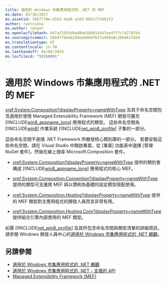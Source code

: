 ```yaml
---
title: 適用於 Windows 市集應用程式的 .NET 的 MEF
ms.date: 03/30/2017
ms.assetid: 7667770e-d163-4ad6-a303-085cf73db2f2
author: rpetrusha
ms.author: ronpet
ms.openlocfilehash: b47af2955d0ad8e618d0143d7eedff7c74278fbd
ms.sourcegitcommit: 5b6d778ebb269ee6684fb57ad69a8c28b06235b9
ms.translationtype: HT
ms.contentlocale: zh-TW
ms.lasthandoff: 04/08/2019
ms.locfileid: "59150991"
---
```

# <a name="mef-for-net-for-windows-store-apps"></a>適用於 Windows 市集應用程式的 .NET 的 MEF
<xref:System.Composition?displayProperty=nameWithType> 及其子命名空間包含適用於使用 Managed Extensibility Framework (MEF) 開發可擴充 [!INCLUDE[win8_appname_long](../../../includes/win8-appname-long-md.md)] 應用程式的類型。 這些命名空間為 [!INCLUDE[win8](../../../includes/win8-md.md)] 作業系統 [!INCLUDE[net_win8_profile](../../../includes/net-win8-profile-md.md)] 子集的一部分。  
  
 這些命名空間不是隨 .NET Framework 所散發核心類別庫的一部分。 若要安裝這些命名空間，請在 Visual Studio 中開啟專案，從 [專案] 功能表中選擇 [管理 NuGet 套件]，然後在線上搜尋 Microsoft.Composition 套件。  
  
-   <xref:System.Composition?displayProperty=nameWithType> 提供的類別會構成 [!INCLUDE[win8_appname_long](../../../includes/win8-appname-long-md.md)] 應用程式的核心 MEF。  
  
-   <xref:System.Composition.Convention?displayProperty=nameWithType> 提供的類型可支援將 MEF 與以慣例為基礎的設定模型搭配使用。  
  
-   <xref:System.Composition.Hosting?displayProperty=nameWithType> 提供的 MEF 類型對主應用程式的開發人員而言非常有用。  
  
-   <xref:System.Composition.Hosting.Core?displayProperty=nameWithType> 提供組合引擎內部使用的 MEF 類型。  
  
 如需 [!INCLUDE[net_win8_profile](../../../includes/net-win8-profile-md.md)] 及其所包含命名空間與類型清單的詳細資訊，請參閱 Windows 開發人員中心的[適用於 Windows 市集應用程式的 .NET 概觀](https://go.microsoft.com/fwlink/p/?LinkID=238312)。  
  
## <a name="see-also"></a>另請參閱

- [適用於 Windows 市集應用程式的 .NET 概觀](https://go.microsoft.com/fwlink/p/?LinkID=238312)
- [適用於 Windows 市集應用程式的 .NET - 支援的 API](https://go.microsoft.com/fwlink/p/?LinkID=247912)
- [Managed Extensibility Framework (MEF)](../../../docs/framework/mef/index.md)
